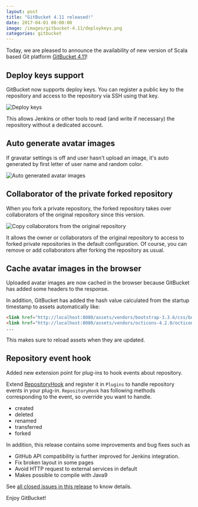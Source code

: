 ```yaml
---
layout: post
title: "GitBucket 4.11 released!"
date: 2017-04-01 00:00:00
image: /images/gitbucket-4.11/deploykeys.png
categories: gitbucket
---
```


Today, we are pleased to announce the availability of new version of Scala based Git platform [GitBucket 4.11](https://github.com/gitbucket/gitbucket/releases/tag/4.11)!

## Deploy keys support

GitBucket now supports deploy keys. You can register a public key to the repository and access to the repository via SSH using that key.

![Deploy keys]({{site.baseurl}}/images/gitbucket-4.11/deploykeys.png)

This allows Jenkins or other tools to read (and write if necessary) the repository without a dedicated account.

## Auto generate avatar images

If gravatar settings is off and user hasn't upload an image, it's auto generated by first letter of user name and random color.

![Auto generated avatar images]({{site.baseurl}}/images/gitbucket-4.11/avatar.png)

## Collaborator of the private forked repository

When you fork a private repository, the forked repository takes over collaborators of the original repository since this version.

![Copy collaborators from the original repository]({{site.baseurl}}/images/gitbucket-4.11/collaborators.png)

It allows the owner or collaborators of the original repository to access to forked private repositories in the default configuration. Of course, you can remove or add collaborators after forking the repository as usual.

## Cache avatar images in the browser

Uploaded avatar images are now cached in the browser because GitBucket has added some headers to the response.

In addition, GitBucket has added the hash value calculated from the startup timestamp to assets automatically like:

```html
<link href="http://localhost:8080/assets/vendors/bootstrap-3.3.6/css/bootstrap.min.css?20170321132510" rel="stylesheet">
<link href="http://localhost:8080/assets/vendors/octicons-4.2.0/octicons.css?20170321132510" rel="stylesheet">
...
```

This makes sure to reload assets when they are updated.

## Repository event hook

Added new extension point for plug-ins to hook events about repository.

Extend [RepositoryHook](https://github.com/gitbucket/gitbucket/blob/master/src/main/scala/gitbucket/core/plugin/RepositoryHook.scala) and register it in `Plugins` to handle repository events in your plug-in. `RepositoryHook` has following methods corresponding to the event, so override you want to handle.

- created
- deleted
- renamed
- transferred
- forked

In addition, this release contains some improvements and bug fixes such as

- GitHub API compatibility is further improved for Jenkins integration.
- Fix broken layout in some pages
- Avoid HTTP request to external services in default
- Makes possible to compile with Java9

See [all closed issues in this release](https://github.com/gitbucket/gitbucket/issues?q=is%3Aclosed+milestone%3A4.11) to know details.

Enjoy GitBucket!
